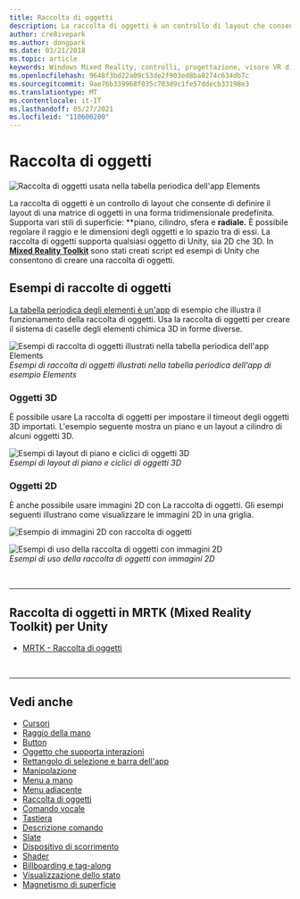 ```yaml
---
title: Raccolta di oggetti
description: La raccolta di oggetti è un controllo di layout che consente di definire il layout di una matrice di oggetti in una forma tridimensionale predefinita.
author: cre8ivepark
ms.author: dongpark
ms.date: 03/21/2018
ms.topic: article
keywords: Windows Mixed Reality, controlli, progettazione, visore VR di realtà mista, visore VR di realtà mista windows, visore VR di realtà virtuale, HoloLens, raccolta di oggetti, 2D, 3D, MRTK, Mixed Reality Toolkit
ms.openlocfilehash: 9648f3bd22a09c53de2f903ed8ba0274c634db7c
ms.sourcegitcommit: 9ae76b339968f035c703d9c1fe57ddecb33198e3
ms.translationtype: MT
ms.contentlocale: it-IT
ms.lasthandoff: 05/27/2021
ms.locfileid: "110600200"
---
```

# <a name="object-collection"></a>Raccolta di oggetti

![Raccolta di oggetti usata nella tabella periodica dell'app Elements](images/UX_Hero_ObjectCollection.jpg)<br>

La raccolta di oggetti è un controllo di layout che consente di definire il layout di una matrice di oggetti in una forma tridimensionale predefinita. Supporta vari stili di superficie: **piano, cilindro, sfera e **radiale.** È possibile regolare il raggio e le dimensioni degli oggetti e lo spazio tra di essi. La raccolta di oggetti supporta qualsiasi oggetto di Unity, sia 2D che 3D. In **[Mixed Reality Toolkit](https://microsoft.github.io/MixedRealityToolkit-Unity/Documentation/README_ObjectCollection.html)** sono stati creati script ed esempi di Unity che consentono di creare una raccolta di oggetti.

## <a name="object-collection-examples"></a>Esempi di raccolte di oggetti

[La tabella periodica degli elementi è un'app](../develop/unity/periodic-table-of-the-elements.md) di esempio che illustra il funzionamento della raccolta di oggetti. Usa la raccolta di oggetti per creare il sistema di caselle degli elementi chimica 3D in forme diverse.

![Esempi di raccolta di oggetti illustrati nella tabella periodica dell'app Elements](images/periodictable-collections-1000px.jpg)<br>
*Esempi di raccolta di oggetti illustrati nella tabella periodica dell'app di esempio Elements*

### <a name="3d-objects"></a>Oggetti 3D

È possibile usare La raccolta di oggetti per impostare il timeout degli oggetti 3D importati. L'esempio seguente mostra un piano e un layout a cilindro di alcuni oggetti 3D.

![Esempi di layout di piano e ciclici di oggetti 3D](images/objectcollection-3dobjects-1000px.jpg)<br>
*Esempi di layout di piano e ciclici di oggetti 3D*

### <a name="2d-objects"></a>Oggetti 2D

È anche possibile usare immagini 2D con La raccolta di oggetti. Gli esempi seguenti illustrano come visualizzare le immagini 2D in una griglia.

![Esempio di immagini 2D con raccolta di oggetti](images/940px-layout-3dobjects-3.jpg)

![Esempi di uso della raccolta di oggetti con immagini 2D](images/940px-layout-2dimages.jpg)<br>
*Esempi di uso della raccolta di oggetti con immagini 2D*

<br>

---

## <a name="object-collection-in-mrtk-mixed-reality-toolkit-for-unity"></a>Raccolta di oggetti in MRTK (Mixed Reality Toolkit) per Unity

* [MRTK - Raccolta di oggetti](/windows/mixed-reality/mrtk-unity/features/ux-building-blocks/object-collection)

<br>

---

## <a name="see-also"></a>Vedi anche

* [Cursori](cursors.md)
* [Raggio della mano](point-and-commit.md)
* [Button](button.md)
* [Oggetto che supporta interazioni](interactable-object.md)
* [Rettangolo di selezione e barra dell'app](app-bar-and-bounding-box.md)
* [Manipolazione](direct-manipulation.md)
* [Menu a mano](hand-menu.md)
* [Menu adiacente](near-menu.md)
* [Raccolta di oggetti](object-collection.md)
* [Comando vocale](voice-input.md)
* [Tastiera](keyboard.md)
* [Descrizione comando](tooltip.md)
* [Slate](slate.md)
* [Dispositivo di scorrimento](slider.md)
* [Shader](shader.md)
* [Billboarding e tag-along](billboarding-and-tag-along.md)
* [Visualizzazione dello stato](progress.md)
* [Magnetismo di superficie](surface-magnetism.md)